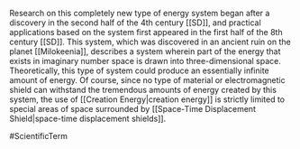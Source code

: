Research on this completely new type of energy system began after a discovery in the second half of the 4th century <span class="miscellaneous">[[SD]]</span>, and practical applications based on the system first appeared in the first half of the 8th century <span class="miscellaneous">[[SD]]</span>.
This system, which was discovered in an ancient ruin on the planet <span class="political-bodies-places">[[Milokeenia]]</span>, describes a system wherein part of the energy that exists in imaginary number space is drawn into three-dimensional space.  
Theoretically, this type of system could produce an essentially infinite amount of energy.
Of course, since no type of material or electromagnetic shield can withstand the tremendous amounts of energy created by this system, the use of <span class="miscellaneous">[[Creation Energy|creation energy]]</span> is strictly limited to special areas of space surrounded by <span class="miscellaneous">[[Space-Time Displacement Shield|space-time displacement shields]]</span>.

#ScientificTerm